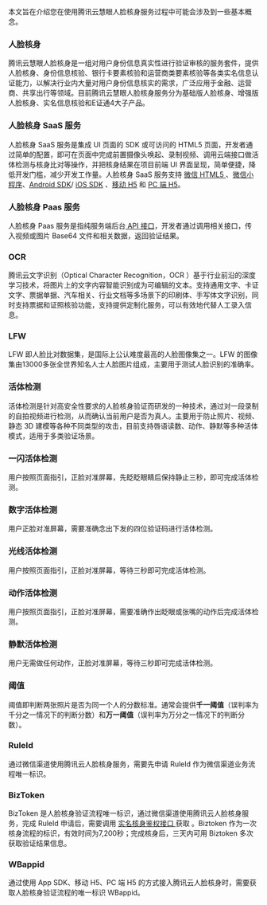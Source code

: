 本文旨在介绍您在使用腾讯云慧眼人脸核身服务过程中可能会涉及到一些基本概念。

### 人脸核身
腾讯云慧眼人脸核身是一组对用户身份信息真实性进行验证审核的服务套件，提供人脸核身、身份信息核验、银行卡要素核验和运营商类要素核验等各类实名信息认证能力，以解决行业内大量对用户身份信息核实的需求，广泛应用于金融、运营商、共享出行等领域。目前腾讯云慧眼人脸核身服务分为基础版人脸核身、增强版人脸核身、实名信息核验和E证通4大子产品。

### 人脸核身 SaaS 服务

人脸核身 SaaS 服务是集成 UI 页面的 SDK 或可访问的 HTML5 页面，开发者通过简单的配置，即可在页面中完成前置摄像头唤起、录制视频、调用云端接口做活体检测与核身比对等操作，并把核身结果在项目前端 UI 界面呈现，简单便捷，降低开发门槛，减少开发工作量。人脸核身 SaaS 服务支持 [微信 HTML5 ](https://cloud.tencent.com/document/product/1007/42656)、[微信小程序](https://cloud.tencent.com/document/product/1007/31071)、[Android SDK](https://cloud.tencent.com/document/product/1007/57619)/ [iOS SDK](https://cloud.tencent.com/document/product/1007/57625) 、[移动 H5](https://cloud.tencent.com/document/product/1007/35883) 和 [PC 端 H5](https://cloud.tencent.com/document/product/1007/35893)。

### 人脸核身 Paas 服务

人脸核身 Paas 服务是指纯服务端后台[ API 接口](https://cloud.tencent.com/document/product/1007/31320)，开发者通过调用相关接口，传入视频或图片 Base64 文件和相关数据，返回验证结果。


### OCR

腾讯云文字识别（Optical Character Recognition，OCR ）基于行业前沿的深度学习技术，将图片上的文字内容智能识别成为可编辑的文本。支持通用文字、卡证文字、票据单据、汽车相关、行业文档等多场景下的印刷体、手写体文字识别，同时支持票据和证照核验功能，支持提供定制化服务，可以有效地代替人工录入信息。

### LFW

LFW 即人脸比对数据集，是国际上公认难度最高的人脸图像集之一。LFW 的图像集由13000多张全世界知名人士人脸图片组成，主要用于测试人脸识别的准确率。

### 活体检测

活体检测是针对高安全性要求的人脸核身验证而研发的一种技术，通过对一段录制的自拍视频进行检测，从而确认当前用户是否为真人。主要用于防止照片、视频、静态 3D 建模等各种不同类型的攻击，目前支持唇语读数、动作、静默等多种活体模式，适用于多类验证场景。

### 一闪活体检测

用户按照页面指引，正脸对准屏幕，先眨眨眼睛后保持静止三秒，即可完成活体检测。

### 数字活体检测

用户正脸对准屏幕，需要准确念出下发的四位验证码进行活体检测。

### 光线活体检测

用户按照页面指引，正脸对准屏幕，等待三秒即可完成活体检测。

### 动作活体检测

用户按照页面指引，正脸对准屏幕，需要准确作出眨眼或张嘴的动作后完成活体检测。

### 静默活体检测

用户无需做任何动作，正脸对准屏幕，等待三秒即可完成活体检测。

### 阈值
阈值即判断两张照片是否为同一个人的分数标准。通常会提供**千一阈值**（误判率为千分之一情况下的判断分数）和**万一阈值**（误判率为万分之一情况下的判断分数）。

### RuleId

通过微信渠道使用腾讯云人脸核身服务，需要先申请 RuleId 作为微信渠道业务流程唯一标识。

### BizToken

BizToken 是人脸核身验证流程唯一标识，通过微信渠道使用腾讯云人脸核身服务，完成 RuleId 申请后，需要调用 [实名核身鉴权接口 ](https://cloud.tencent.com/document/product/1007/31816)获取 。Biztoken 作为一次核身流程的标识，有效时间为7,200秒；完成核身后，三天内可用 Biztoken 多次获取验证结果信息。

### WBappid

通过使用 App SDK、移动 H5、PC 端 H5 的方式接入腾讯云人脸核身时，需要获取人脸核身验证流程的唯一标识 WBappid。

